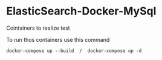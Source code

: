 # ElasticSearch-Docker-MySql

Cointainers to realize test

To run thos containers use this command

    docker-compose up --build  /  docker-compose up -d